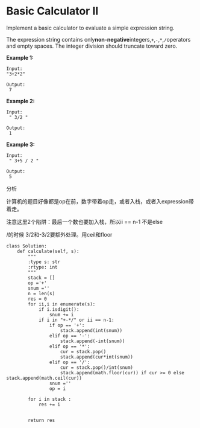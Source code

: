 # Basic Calculator II

Implement a basic calculator to evaluate a simple expression string.

The expression string contains only**non-negative**integers,`+`,`-`,`*`,`/`operators and empty spaces. The integer division should truncate toward zero.

**Example 1:**

```text
Input: 
"3+2*2"

Output:
 7
```

**Example 2:**

```text
Input:
 " 3/2 "

Output:
 1
```

**Example 3:**

```text
Input:
 " 3+5 / 2 "

Output:
 5
```

分析

计算机的题目好像都是op在前，数字带着op走，或者入栈，或者入expression带着走。

注意这里2个陷阱：最后一个数也要加入栈，所以ii == n-1 不是else

/的时候 3/2和-3/2要额外处理。用ceil和floor

```text
class Solution:
    def calculate(self, s):
        """
        :type s: str
        :rtype: int
        """
        stack = []
        op ='+'
        snum =''
        n = len(s)
        res = 0
        for ii,i in enumerate(s):
            if i.isdigit():
                snum += i
            if i in "+-*/" or ii == n-1:
                if op == '+':
                    stack.append(int(snum))
                elif op == '-':
                    stack.append(-int(snum))
                elif op == '*':
                    cur = stack.pop()
                    stack.append(cur*int(snum))
                elif op == '/':
                    cur = stack.pop()/int(snum)
                    stack.append(math.floor(cur)) if cur >= 0 else stack.append(math.ceil(cur))
                snum =''
                op = i

        for i in stack :
            res += i


        return res
```

